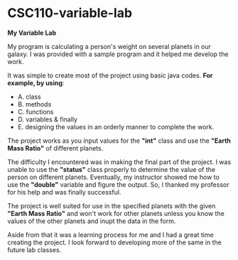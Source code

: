 # CSC110-variable-lab


**My Variable Lab**  

My program is calculating a person's weight on several planets in our galaxy.
I was provided with a sample program and it helped me develop the work.
>
It was simple to create most of the project using basic java codes.
**For example, by using**: 
- A. class
- B. methods
- C. functions
- D. variables & finally
- E. designing the values in an orderly manner to complete the work.
>
The project works as you input values for the **"int"** class and use the **"Earth Mass Ratio"** of different planets.
>
The difficulty I encountered was in making the final part of the project.
I was unable to use the **"status"** class properly to determine the value of the person on different planets. 
Eventually, my instructor showed me how to use the **"double"** variable and figure the output.
So, I thanked my professor for his help and was finally successful.
>
The project is well suited for use in the specified planets with the given **"Earth Mass Ratio"** and won't work for other planets unless you know the values of the other planets and inupt the data in the form.
>
Aside from that it was a learning process for me and I had a great time creating the project. I look forward to developing more of the same in the
future lab classes.
